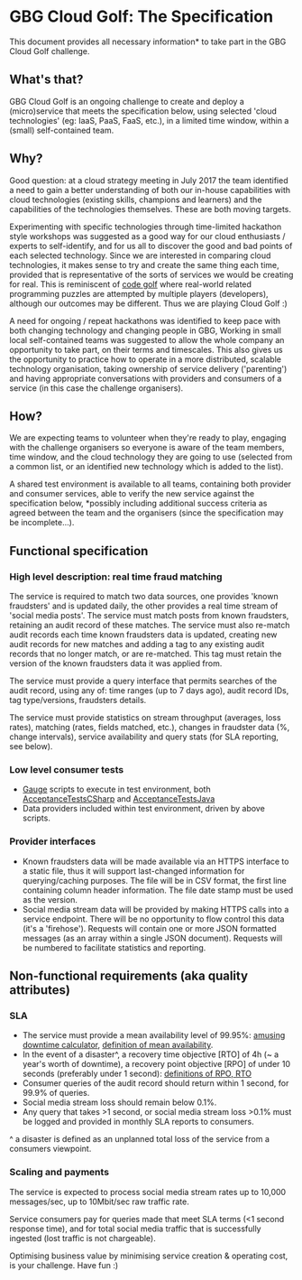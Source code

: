 # GBG Cloud Golf: The Specification

This document provides all necessary information* to take part in the GBG Cloud Golf challenge.

## What's that?

GBG Cloud Golf is an ongoing challenge to create and deploy a (micro)service that meets the specification
below, using selected 'cloud technologies' (eg: IaaS, PaaS, FaaS, etc.), in a limited time window, within
a (small) self-contained team.

## Why?

Good question: at a cloud strategy meeting in July 2017 the team identified a need to gain a better
understanding of both our in-house capabilities with cloud technologies (existing skills, champions
and learners) and the capabilities of the technologies themselves. These are both moving targets.

Experimenting with specific technologies through time-limited hackathon style workshops was suggested
as a good way for our cloud enthusiasts / experts to self-identify, and for us all to discover the good
and bad points of each selected technology. Since we are interested in comparing cloud technologies,
it makes sense to try and create the same thing each time, provided that is representative of the
sorts of services we would be creating for real. This is reminiscent of [code golf](https://codegolf.stackexchange.com/)
where real-world related programming puzzles are attempted by multiple players (developers), although
our outcomes may be different. Thus we are playing Cloud Golf :)

A need for ongoing / repeat hackathons was identified to keep pace with both changing technology and
changing people in GBG, Working in small local self-contained teams was suggested to allow the whole
company an opportunity to take part, on their terms and timescales. This also gives us the opportunity
to practice how to operate in a more distributed, scalable technology organisation, taking ownership
of service delivery ('parenting') and having appropriate conversations with providers and consumers of
a service (in this case the challenge organisers).

## How?

We are expecting teams to volunteer when they're ready to play, engaging with the challenge organisers
so everyone is aware of the team members, time window, and the cloud technology they are going to use
(selected from a common list, or an identified new technology which is added to the list).

A shared test environment is available to all teams, containing both provider and consumer services, able
to verify the new service against the specification below, *possibly including additional success criteria
as agreed between the team and the organisers (since the specification may be incomplete...).

## Functional specification

### High level description: real time fraud matching

The service is required to match two data sources, one provides 'known fraudsters' and is updated daily,
the other provides a real time stream of 'social media posts'. The service must match posts from known
fraudsters, retaining an audit record of these matches. The service must also re-match audit records
each time known fraudsters data is updated, creating new audit records for new matches and adding a tag
to any existing audit records that no longer match, or are re-matched. This tag must retain the version
of the known fraudsters data it was applied from.

The service must provide a query interface that permits searches of the audit record, using any of:
time ranges (up to 7 days ago), audit record IDs, tag type/versions, fraudsters details.

The service must provide statistics on stream throughput (averages, loss rates), matching (rates,
fields matched, etc.), changes in fraudster data (%, change intervals), service availability and query 
stats (for SLA reporting, see below).

### Low level consumer tests

* [Gauge](https://getgauge.io/) scripts to execute in test environment,
  both [AcceptanceTestsCSharp](AcceptanceTestsCSharp/AcceptanceTests.csproj) and
  [AcceptanceTestsJava](AcceptanceTestsJava/CloudGolf.iml)
* Data providers included within test environment, driven by above scripts.

### Provider interfaces

* Known fraudsters data will be made available via an HTTPS interface to a static file, thus it will
  support last-changed information for querying/caching purposes. The file will be in CSV format, the
  first line containing column header information. The file date stamp must be used as the version.
* Social media stream data will be provided by making HTTPS calls into a service endpoint. There
  will be no opportunity to flow control this data (it's a 'firehose'). Requests will contain one or
  more JSON formatted messages (as an array within a single JSON document). Requests will be numbered
  to facilitate statistics and reporting.

## Non-functional requirements (aka quality attributes)

### SLA

* The service must provide a mean availability level of 99.95%:
  [amusing downtime calculator](https://uptime.is/99.95),
  [definition of mean availability](http://www.weibull.com/hotwire/issue79/relbasics79.htm).
* In the event of a disaster^, a recovery time objective [RTO] of 4h (~ a year's worth of downtime),
  a recovery point objective [RPO] of under 10 seconds (preferably under 1 second):
  [definitions of RPO, RTO](https://www.druva.com/blog/understanding-rpo-and-rto/)
* Consumer queries of the audit record should return within 1 second, for 99.9% of queries.
* Social media stream loss should remain below 0.1%.
* Any query that takes >1 second, or social media stream loss >0.1% must be logged and provided in
  monthly SLA reports to consumers.

^ a disaster is defined as an unplanned total loss of the service from a consumers viewpoint.

### Scaling and payments

The service is expected to process social media stream rates up to 10,000 messages/sec, up to 10Mbit/sec
raw traffic rate.

Service consumers pay for queries made that meet SLA terms (<1 second response time), and for total
social media traffic that is successfully ingested (lost traffic is not chargeable).

Optimising business value by minimising service creation & operating cost, is your challenge. Have fun :)
